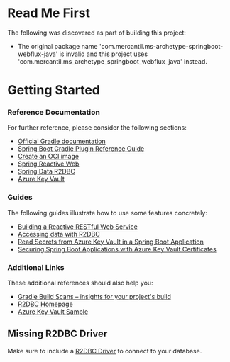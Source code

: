 # Read Me First
The following was discovered as part of building this project:

* The original package name 'com.mercantil.ms-archetype-springboot-webflux-java' is invalid and this project uses 'com.mercantil.ms_archetype_springboot_webflux_java' instead.

# Getting Started

### Reference Documentation
For further reference, please consider the following sections:

* [Official Gradle documentation](https://docs.gradle.org)
* [Spring Boot Gradle Plugin Reference Guide](https://docs.spring.io/spring-boot/3.3.7/gradle-plugin)
* [Create an OCI image](https://docs.spring.io/spring-boot/3.3.7/gradle-plugin/packaging-oci-image.html)
* [Spring Reactive Web](https://docs.spring.io/spring-boot/3.3.7/reference/web/reactive.html)
* [Spring Data R2DBC](https://docs.spring.io/spring-boot/3.3.7/reference/data/sql.html#data.sql.r2dbc)
* [Azure Key Vault](https://microsoft.github.io/spring-cloud-azure/current/reference/html/index.html#secret-management)

### Guides
The following guides illustrate how to use some features concretely:

* [Building a Reactive RESTful Web Service](https://spring.io/guides/gs/reactive-rest-service/)
* [Accessing data with R2DBC](https://spring.io/guides/gs/accessing-data-r2dbc/)
* [Read Secrets from Azure Key Vault in a Spring Boot Application](https://aka.ms/spring/msdocs/keyvault)
* [Securing Spring Boot Applications with Azure Key Vault Certificates](https://aka.ms/spring/msdocs/keyvault/certificates)

### Additional Links
These additional references should also help you:

* [Gradle Build Scans – insights for your project's build](https://scans.gradle.com#gradle)
* [R2DBC Homepage](https://r2dbc.io)
* [Azure Key Vault Sample](https://aka.ms/spring/samples/latest/keyvault)

## Missing R2DBC Driver

Make sure to include a [R2DBC Driver](https://r2dbc.io/drivers/) to connect to your database.

